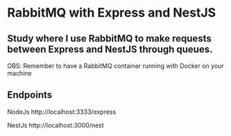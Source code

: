 # RabbitMQ with Express and NestJS

## Study where I use RabbitMQ to make requests between Express and NestJS through queues.

OBS: Remember to have a RabbitMQ container running with Docker on your machine

## Endpoints
NodeJs
http://localhost:3333/express

NestJs
http://localhost:3000/nest
